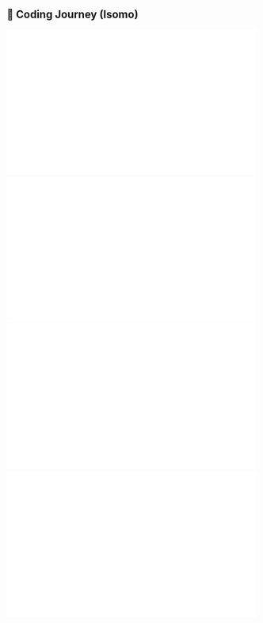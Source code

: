 ## 👋 Coding Journey (Isomo) 

![](https://raw.githubusercontent.com/jiahaoxiang2000/jiahaoxiang2000/master/generated/overview.svg#gh-dark-mode-only)
![](https://raw.githubusercontent.com/jiahaoxiang2000/jiahaoxiang2000/master/generated/overview.svg#gh-light-mode-only)
![](https://raw.githubusercontent.com/jiahaoxiang2000/jiahaoxiang2000/master/generated/languages.svg#gh-dark-mode-only)
![](https://raw.githubusercontent.com/jiahaoxiang2000/jiahaoxiang2000/master/generated/languages.svg#gh-light-mode-only)

<!--
**jiahaoxiang2000/jiahaoxiang2000** is a ✨ _special_ ✨ repository because its `README.md` (this file) appears on your GitHub profile.

Here are some ideas to get you started:

- 🔭 I’m currently working on ...
- 🌱 I’m currently learning ...
- 👯 I’m looking to collaborate on ...
- 🤔 I’m looking for help with ...
- 💬 Ask me about ...
- 📫 How to reach me: ...
- 😄 Pronouns: ...
- ⚡ Fun fact: ...
-->
